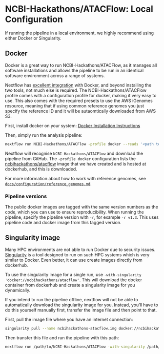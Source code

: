 # NCBI-Hackathons/ATACFlow: Local Configuration

If running the pipeline in a local environment, we highly recommend using either Docker or Singularity.

## Docker
Docker is a great way to run NCBI-Hackathons/ATACFlow, as it manages all software installations and allows the pipeline to be run in an identical software environment across a range of systems.

Nextflow has [excellent integration](https://www.nextflow.io/docs/latest/docker.html) with Docker, and beyond installing the two tools, not much else is required. The NCBI-Hackathons/ATACFlow profile comes with a configuration profile for docker, making it very easy to use. This also comes with the required presets to use the AWS iGenomes resource, meaning that if using common reference genomes you just specify the reference ID and it will be autaomtically downloaded from AWS S3.

First, install docker on your system: [Docker Installation Instructions](https://docs.docker.com/engine/installation/)

Then, simply run the analysis pipeline:
```bash
nextflow run NCBI-Hackathons/ATACFlow -profile docker --reads '<path to your reads>'
```

Nextflow will recognise `NCBI-Hackathons/ATACFlow` and download the pipeline from GitHub. The `-profile docker` configuration lists the [ncbihackathons/atacflow](https://hub.docker.com/r/ncbihackathons/atacflow/) image that we have created and is hosted at dockerhub, and this is downloaded.

For more information about how to work with reference genomes, see [`docs/configuration/reference_genomes.md`](docs/configuration/reference_genomes.md).

### Pipeline versions
The public docker images are tagged with the same version numbers as the code, which you can use to ensure reproducibility. When running the pipeline, specify the pipeline version with `-r`, for example `-r v1.3`. This uses pipeline code and docker image from this tagged version.


## Singularity image
Many HPC environments are not able to run Docker due to security issues. [Singularity](http://singularity.lbl.gov/) is a tool designed to run on such HPC systems which is very similar to Docker. Even better, it can use create images directly from dockerhub.

To use the singularity image for a single run, use `-with-singularity 'docker://ncbihackathons/atacflow'`. This will download the docker container from dockerhub and create a singularity image for you dynamically.

If you intend to run the pipeline offline, nextflow will not be able to automatically download the singularity image for you. Instead, you'll have to do this yourself manually first, transfer the image file and then point to that.

First, pull the image file where you have an internet connection:

```bash
singularity pull --name ncbihackathons-atacflow.img docker://ncbihackathons/atacflow
```

Then transfer this file and run the pipeline with this path:

```bash
nextflow run /path/to/NCBI-Hackathons/ATACFlow -with-singularity /path/to/ncbihackathons-atacflow.img
```
